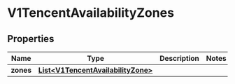 # V1TencentAvailabilityZones

## Properties
Name | Type | Description | Notes
------------ | ------------- | ------------- | -------------
**zones** | [**List&lt;V1TencentAvailabilityZone&gt;**](V1TencentAvailabilityZone.md) |  | 
